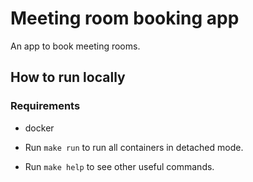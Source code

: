 # Meeting room booking app

An app to book meeting rooms.

## How to run locally
### Requirements
- docker

- Run `make run` to run all containers in detached mode.
- Run `make help` to see other useful commands.


